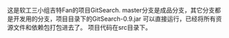 这是软工三小组吉特Fan的项目GitSearch.
master分支是成品分支，其它分支都是开发用的分支，项目目录下的GitSearch-0.9.jar
可以直接运行，已经将所有资源文件和依赖包打包进去了。
项目代码在src目录下。